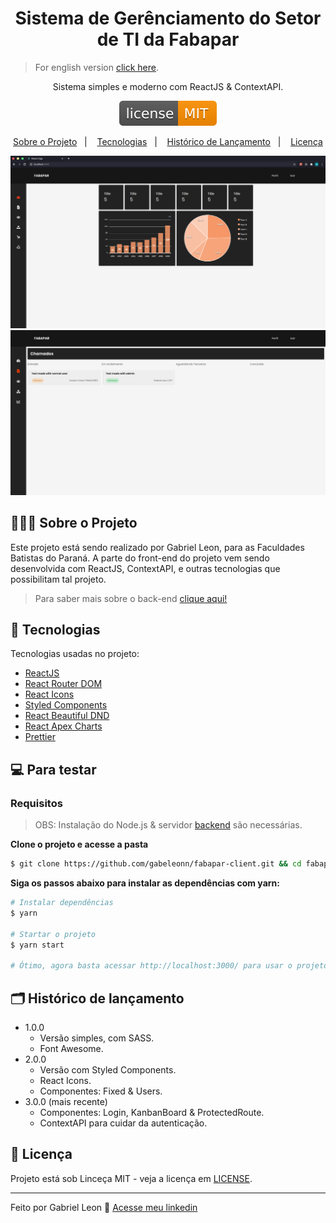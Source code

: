 <h1 align="center">
  Sistema de Gerênciamento do Setor de TI da Fabapar
</h1>

> For english version [click here](/README_EN.md).

<p align="center">
  Sistema simples e moderno com ReactJS & ContextAPI.
</p>

<p align="center">
  <img alt="GitHub" src="/license.svg">
</p>

<p align="center">
  <a href="#-sobre-o-projeto">Sobre o Projeto</a>&nbsp;&nbsp;&nbsp;|&nbsp;&nbsp;&nbsp;
  <a href="#-tecnologias">Tecnologias</a>&nbsp;&nbsp;&nbsp;|&nbsp;&nbsp;&nbsp;
  <a href="#-histórico-de-lançamento">Histórico de Lançamento</a>&nbsp;&nbsp;&nbsp;|&nbsp;&nbsp;&nbsp;
  <a href="#-licença">Licença</a>
</p>

<p align="center">
  <img alt="Dashboard" src="/dashboard.png">
  <img alt="Tickets" src="/tickets.png">
</p>

## 💇🏻‍♂️ Sobre o Projeto

Este projeto está sendo realizado por Gabriel Leon, para as Faculdades Batistas do Paraná. A parte do front-end do projeto vem sendo desenvolvida com ReactJS, ContextAPI, e outras tecnologias que possibilitam tal projeto.

> Para saber mais sobre o back-end [clique aqui!](https://github.com/gabeleonn/fabapar-server)


## 🚀 Tecnologias

Tecnologias usadas no projeto:

- [ReactJS](https://reactjs.org/)
- [React Router DOM](https://reacttraining.com/react-router/)
- [React Icons](https://react-icons.netlify.com/#/)
- [Styled Components](https://styled-components.com/)
- [React Beautiful DND](https://yarnpkg.com/package/react-beautiful-dnd)
- [React Apex Charts](https://apexcharts.com/)
- [Prettier](https://prettier.io/)

## 💻 Para testar

### Requisitos

> OBS: Instalação do Node.js & servidor [backend](https://github.com/gabeleonn/fabapar-server) são necessárias.

**Clone o projeto e acesse a pasta**

```bash
$ git clone https://github.com/gabeleonn/fabapar-client.git && cd fabapar-client
```

**Siga os passos abaixo para instalar as dependências com yarn:**

```bash
# Instalar dependências
$ yarn

# Startar o projeto
$ yarn start

# Ótimo, agora basta acessar http://localhost:3000/ para usar o projeto.
```

## 🗂️ Histórico de lançamento

-   1.0.0
    -   Versão simples, com SASS.
    -   Font Awesome.
-   2.0.0
    -   Versão com Styled Components.
    -   React Icons.
    -   Componentes: Fixed & Users.
-   3.0.0 (mais recente)
    -   Componentes: Login, KanbanBoard & ProtectedRoute.
    -   ContextAPI para cuidar da autenticação. 

## 📝 Licença

Projeto está sob Linceça MIT - veja a licença em [LICENSE](/LICENSE.md).

---

Feito por Gabriel Leon 👋 [Acesse meu linkedin](https://www.linkedin.com/in/gabeleonn/)
